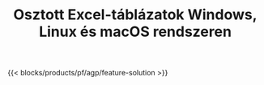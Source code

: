 ﻿---
title: Osztott Excel-táblázatok Windows, Linux és macOS rendszeren 
url: /hu/splitter
description: Ingyenes alkalmazás és API-k az XLS, XLSX, XLSB, XLSM és ODS fájlok felosztásához
---
{{< blocks/products/pf/agp/feature-solution >}} 
